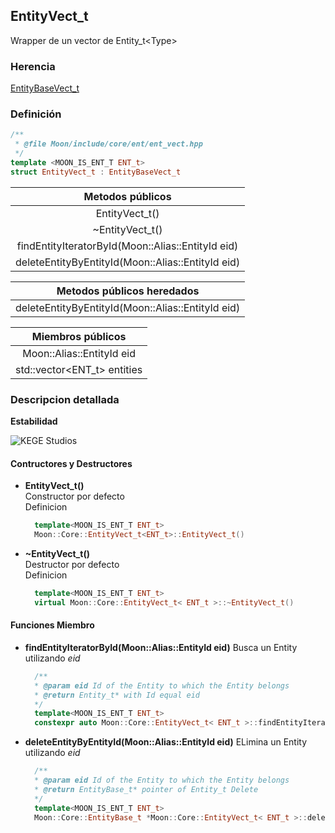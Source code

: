 ## **EntityVect_t**

Wrapper de un vector de Entity_t\<Type> 

### Herencia
[EntityBaseVect_t](cmp_base_vect.md)

### Definición

```C++
/**
 * @file Moon/include/core/ent/ent_vect.hpp
 */
template <MOON_IS_ENT_T ENT_t>
struct EntityVect_t : EntityBaseVect_t
```

| **Metodos públicos**                                 |
|:----------------------------------------------------:|
| EntityVect_t()                                    |
| ~EntityVect_t()                                   |
| findEntityIteratorById(Moon::Alias::EntityId eid) |
| deleteEntityByEntityId(Moon::Alias::EntityId eid) |

| **Metodos públicos heredados**                       |
|:----------------------------------------------------:|
| deleteEntityByEntityId(Moon::Alias::EntityId eid) |

| **Miembros públicos**                                  |
|:------------------------------------------------------:|
| Moon::Alias::EntityId eid |
|std::vector<ENT_t> entities |

### **Descripcion detallada**

**Estabilidad**

![KEGE Studios](https://raw.githubusercontent.com/reitmas32/Moon/master/assets/stability/stability_2.png)

#### Contructores y Destructores

- **EntityVect_t()**<br>
  Constructor por defecto<br>
  Definicion
  ``` C++
    template<MOON_IS_ENT_T ENT_t>
    Moon::Core::EntityVect_t<ENT_t>::EntityVect_t()
  ```

- **~EntityVect_t()**<br>
  Destructor por defecto<br>
  Definicion
  ``` C++
    template<MOON_IS_ENT_T ENT_t>
    virtual Moon::Core::EntityVect_t< ENT_t >::~EntityVect_t()
  ```

#### Funciones Miembro

- **findEntityIteratorById(Moon::Alias::EntityId eid)**
  Busca un Entity utilizando *eid*
  ``` C++
    /**
    * @param eid Id of the Entity to which the Entity belongs
    * @return Entity_t* with Id equal eid
    */
    template<MOON_IS_ENT_T ENT_t>
    constexpr auto Moon::Core::EntityVect_t< ENT_t >::findEntityIteratorById(Moon::Alias::EntityId eid) noexcept
  ```

- **deleteEntityByEntityId(Moon::Alias::EntityId eid)**
  ELimina un Entity utilizando *eid*
  ``` C++
    /**
    * @param eid Id of the Entity to which the Entity belongs
    * @return EntityBase_t* pointer of Entity_t Delete
    */
    template<MOON_IS_ENT_T ENT_t>
    Moon::Core::EntityBase_t *Moon::Core::EntityVect_t< ENT_t >::deleteEntityByEntityId(Moon::Alias::EntityId eid) override final
  ```

